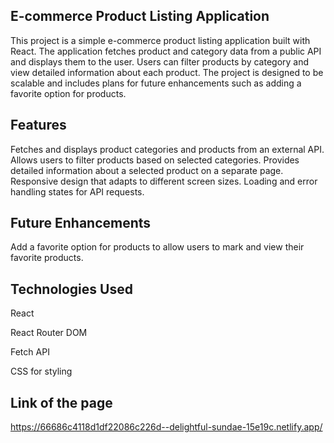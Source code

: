 ## E-commerce Product Listing Application
This project is a simple e-commerce product listing application built with React. 
The application fetches product and category data from a public API and displays them to the user.
Users can filter products by category and view detailed information about each product. 
The project is designed to be scalable and includes plans for future enhancements such as adding a favorite option for products.

## Features
Fetches and displays product categories and products from an external API.
Allows users to filter products based on selected categories.
Provides detailed information about a selected product on a separate page.
Responsive design that adapts to different screen sizes.
Loading and error handling states for API requests.

## Future Enhancements
Add a favorite option for products to allow users to mark and view their favorite products.

## Technologies Used

React

React Router DOM

Fetch API

CSS for styling

## Link of the page
https://66686c4118d1df22086c226d--delightful-sundae-15e19c.netlify.app/
